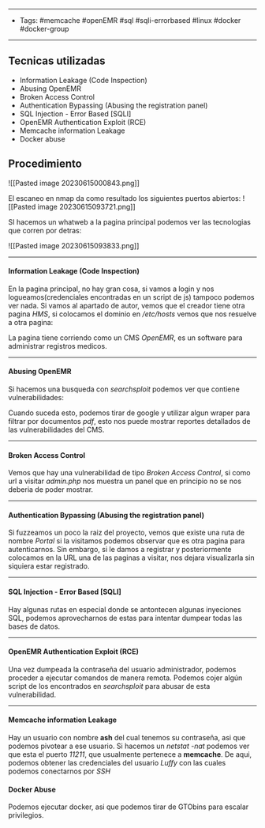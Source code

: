 --------
- Tags: #memcache #openEMR #sql #sqli-errorbased #linux #docker #docker-group 
----------
## Tecnicas utilizadas

- Information Leakage (Code Inspection)  
- Abusing OpenEMR  
- Broken Access Control  
- Authentication Bypassing (Abusing the registration panel)  
- SQL Injection - Error Based [SQLI]  
- OpenEMR Authentication Exploit (RCE)  
- Memcache information Leakage
- Docker abuse

## Procedimiento
![[Pasted image 20230615000843.png]]

El escaneo en nmap da como resultado los siguientes puertos abiertos:
 ![[Pasted image 20230615093721.png]]
 
SI hacemos un whatweb a la pagina principal podemos ver las tecnologias que corren por detras:

![[Pasted image 20230615093833.png]]

------------
####  Information Leakage (Code Inspection)  

En la pagina principal, no hay gran cosa, si vamos a login y nos logueamos(credenciales encontradas en un script de js) tampoco podemos ver nada. Si vamos al apartado de autor, vemos que el creador tiene otra pagina *HMS*, si colocamos el dominio en */etc/hosts* vemos que nos resuelve a otra pagina:


La pagina tiene corriendo como un CMS *OpenEMR*,  es un software para administrar registros medicos.

-----------
#### Abusing OpenEMR

Si hacemos una busqueda con *searchsploit* podemos ver que contiene vulnerabilidades:

Cuando suceda esto, podemos tirar de google y utilizar algun wraper para filtrar por documentos *pdf*, esto nos puede mostrar reportes detallados de las vulnerabilidades del CMS.

-----------------
#### Broken Access Control  

Vemos que hay una vulnerabilidad de tipo *Broken Access Control*, si como url a visitar *admin.php* nos muestra un panel que en principio no se nos deberia de poder mostrar.

----------
#### Authentication Bypassing (Abusing the registration panel)  

Si fuzzeamos un poco la raiz del proyecto, vemos que existe una ruta de nombre *Portal* si la visitamos podemos observar que es otra pagina para autenticarnos. Sin embargo, si le damos a registrar y posteriormente colocamos en la URL una de las paginas a visitar, nos dejara visualizarla sin siquiera estar registrado.

-------------------------------
#### SQL Injection - Error Based [SQLI]  

Hay algunas rutas en especial donde se antontecen algunas inyeciones SQL, podemos aprovecharnos de estas para intentar dumpear todas las bases de datos.

--------------
#### OpenEMR Authentication Exploit (RCE)  

Una vez dumpeada la contraseña del usuario administrador, podemos proceder a ejecutar comandos de manera remota.
Podemos cojer algún script de los encontrados en *searchsploit*  para abusar de esta vulnerabilidad.

---------------
#### Memcache information Leakage

Hay un usuario con nombre **ash** del cual tenemos su contraseña, asi que podemos pivotear a ese usuario. Si hacemos un *netstat -nat* podemos ver que esta el puerto *11211*, que usualmente pertenece a **memcache**. 
De aqui, podemos obtener las credenciales del usuario *Luffy* con las cuales podemos conectarnos por *SSH*

#### Docker Abuse

Podemos ejecutar docker, asi que podemos tirar de GTObins para escalar privilegios.

